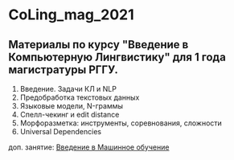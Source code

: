 # CoLing_mag_2021
## Материалы по курсу "Введение в Компьютерную Лингвистику" для 1 года магистратуры РГГУ.

1. Введение. Задачи КЛ и NLP
2. Предобработка текстовых данных
3. Языковые модели, N-граммы
4. Спелл-чекинг и edit distance
5. Морфоразметка: инструменты, соревнования, сложности
6. Universal Dependencies

доп. занятие: [Введение в Машинное обучение](https://github.com/rsuh-python/ML_2021/tree/main/2)
